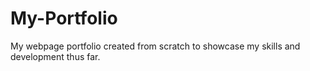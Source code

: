 # My-Portfolio
My webpage portfolio created from scratch to showcase my skills and development thus far.
